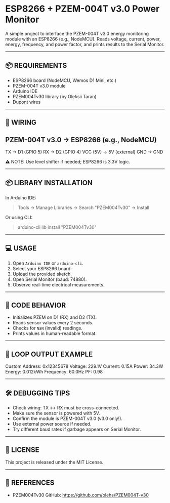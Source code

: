ESP8266 + PZEM-004T v3.0 Power Monitor
======================================

A simple project to interface the PZEM-004T v3.0 energy monitoring module with an ESP8266 (e.g., NodeMCU).
Reads voltage, current, power, energy, frequency, and power factor, and prints results to the Serial Monitor.

------------------------------------------------------------
📦 REQUIREMENTS
------------------------------------------------------------
- ESP8266 board (NodeMCU, Wemos D1 Mini, etc.)
- PZEM-004T v3.0 module
- Arduino IDE
- PZEM004Tv30 library (by Oleksii Taran)
- Dupont wires

------------------------------------------------------------
🔌 WIRING
------------------------------------------------------------
PZEM-004T v3.0     →    ESP8266 (e.g., NodeMCU)
-----------------------------------------------
TX                 →    D1 (GPIO 5)
RX                 →    D2 (GPIO 4)
VCC (5V)           →    5V (external)
GND                →    GND

⚠️ NOTE: Use level shifter if needed; ESP8266 is 3.3V logic.

------------------------------------------------------------
📦 LIBRARY INSTALLATION
------------------------------------------------------------
In Arduino IDE:
> Tools → Manage Libraries → Search "PZEM004Tv30" → Install

Or using CLI:
> arduino-cli lib install "PZEM004Tv30"

------------------------------------------------------------
💻 USAGE
------------------------------------------------------------
1. Open `Arduino IDE` or `arduino-cli`.
2. Select your ESP8266 board.
3. Upload the provided sketch.
4. Open Serial Monitor (baud: 74880).
5. Observe real-time electrical measurements.

------------------------------------------------------------
📄 CODE BEHAVIOR
------------------------------------------------------------
- Initializes PZEM on D1 (RX) and D2 (TX).
- Reads sensor values every 2 seconds.
- Checks for `NaN` (invalid) readings.
- Prints values in human-readable format.

------------------------------------------------------------
🔁 LOOP OUTPUT EXAMPLE
------------------------------------------------------------
Custom Address: 0x12345678
Voltage: 229.1V
Current: 0.15A
Power: 34.3W
Energy: 0.012kWh
Frequency: 60.0Hz
PF: 0.98

------------------------------------------------------------
🛠 DEBUGGING TIPS
------------------------------------------------------------
- Check wiring: TX ↔ RX must be cross-connected.
- Make sure the sensor is powered with 5V.
- Confirm the module is PZEM-004T v3.0 (v3.0 only!).
- Use external power source if needed.
- Try different baud rates if garbage appears on Serial Monitor.

------------------------------------------------------------
📜 LICENSE
------------------------------------------------------------
This project is released under the MIT License.

------------------------------------------------------------
🔗 REFERENCES
------------------------------------------------------------
- PZEM004Tv30 GitHub: https://github.com/olehs/PZEM004T-v30
